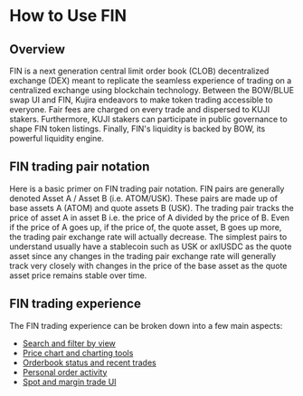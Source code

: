 # How to Use FIN

## Overview

FIN is a next generation central limit order book (CLOB) decentralized exchange (DEX) meant to replicate the seamless experience of trading on a centralized exchange using blockchain technology. Between the BOW/BLUE swap UI and FIN, Kujira endeavors to make token trading accessible to everyone. Fair fees are charged on every trade and dispersed to KUJI stakers. Furthermore, KUJI stakers can participate in public governance to shape FIN token listings. Finally, FIN's liquidity is backed by BOW, its powerful liquidity engine.&#x20;

## FIN trading pair notation

Here is a basic primer on FIN trading pair notation. FIN pairs are generally denoted Asset A / Asset B (i.e. ATOM/USK). These pairs are made up of base assets A (ATOM) and quote assets B (USK). The trading pair tracks the price of asset A in asset B i.e. the price of A divided by the price of B. Even if the price of A goes up, if the price of, the quote asset, B goes up more, the trading pair exchange rate will actually decrease. The simplest pairs to understand usually have a stablecoin such as USK or axlUSDC as the quote asset since any changes in the trading pair exchange rate will generally track very closely with changes in the price of the base asset as the quote asset price remains stable over time.

## FIN trading experience

The FIN trading experience can be broken down into a few main aspects:

* [Search and filter by view](search-and-filter-by-view.md)
* [Price chart and charting tools](price-chart-and-charting-tools.md)
* [Orderbook status and recent trades](orderbook-status-and-recent-trades.md)
* [Personal order activity ](personal-order-activity.md)
* [Spot and margin trade UI ](spot-and-margin-trade-ui/)

##

